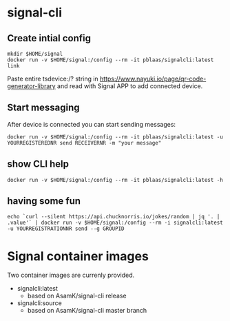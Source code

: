 # signal-cli


## Create intial config
```
mkdir $HOME/signal
docker run -v $HOME/signal:/config --rm -it pblaas/signalcli:latest link
```

Paste entire tsdevice:/? string in https://www.nayuki.io/page/qr-code-generator-library and read with Signal APP to add connected device.

## Start messaging
After device is connected you can start sending messages:
```
docker run -v $HOME/signal:/config --rm -it pblaas/signalcli:latest -u YOURREGISTEREDNR send RECEIVERNR -m "your message"
```

## show CLI help
```
docker run -v $HOME/signal:/config --rm -it pblaas/signalcli:latest -h
```

## having some fun
```
echo `curl --silent https://api.chucknorris.io/jokes/random | jq '. | .value'` | docker run -v $HOME/signal:/config --rm -i signalcli:latest -u YOURREGISTRATIONNR send --g GROUPID
```

# Signal container images

Two container images are currenly provided. 
* signalcli:latest
    - based on AsamK/signal-cli release 
* signalcli:source
    - based on AsamK/signal-cli master branch


